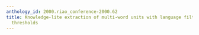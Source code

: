 ```yaml
---
anthology_id: 2000.riao_conference-2000.62
title: Knowledge-lite extraction of multi-word units with language filters and entropy
  thresholds
---
```

